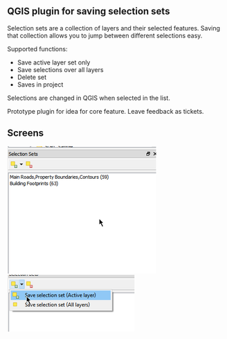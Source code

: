 QGIS plugin for saving selection sets
----

Selection sets are a collection of layers and their selected features. Saving that collection allows you to
jump between different selections easy.

Supported functions:

- Save active layer set only
- Save selections over all layers
- Delete set
- Saves in project

Selections are changed in QGIS when selected in the list.

Prototype plugin for idea for core feature.  Leave feedback as tickets.

Screens
----

![Dock](/demo/dock.png)
![Options](/demo/options.png)
